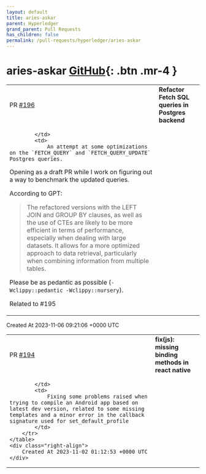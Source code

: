 ```yaml
---
layout: default
title: aries-askar
parent: Hyperledger
grand_parent: Pull Requests
has_children: false
permalink: /pull-requests/hyperledger/aries-askar
---
```


# aries-askar <span class="fs-3 right-align">[GitHub](https://github.com/hyperledger/aries-askar){: .btn .mr-4 }</span>


<div>
    <table>
        <tr>
            <td>
                PR <a href="https://github.com/hyperledger/aries-askar/pull/196" class=".btn">#196</a>
            </td>
            <td>
                <b>
                    Refactor Fetch SQL queries in Postgres backend
                </b>
            </td>
        </tr>
        <tr>
            <td>
                
            </td>
            <td>
                An attempt at some optimizations on the `FETCH_QUERY` and `FETCH_QUERY_UPDATE` Postgres queries.

Opening as a draft PR while I work on figuring out a way to benchmark the updated queries.

According to GPT:
> The refactored versions with the LEFT JOIN and GROUP BY clauses, as well as the use of CTEs are likely to be more efficient in terms of performance, especially when dealing with large datasets. It allows for a more optimized approach to data retrieval, particularly when combining information from multiple tables.

Please be as pedantic as possible (`-Wclippy::pedantic -Wclippy::nursery`).

Related to #195 
            </td>
        </tr>
    </table>
    <div class="right-align">
        Created At 2023-11-06 09:21:06 +0000 UTC
    </div>
</div>

<div>
    <table>
        <tr>
            <td>
                PR <a href="https://github.com/hyperledger/aries-askar/pull/194" class=".btn">#194</a>
            </td>
            <td>
                <b>
                    fix(js): missing binding methods in react native
                </b>
            </td>
        </tr>
        <tr>
            <td>
                
            </td>
            <td>
                Fixing some problems raised when trying to compile an Android app based on latest dev version, related to some missing templates and a minor error in the callback signature used for set_default_profile
            </td>
        </tr>
    </table>
    <div class="right-align">
        Created At 2023-11-02 01:12:53 +0000 UTC
    </div>
</div>

